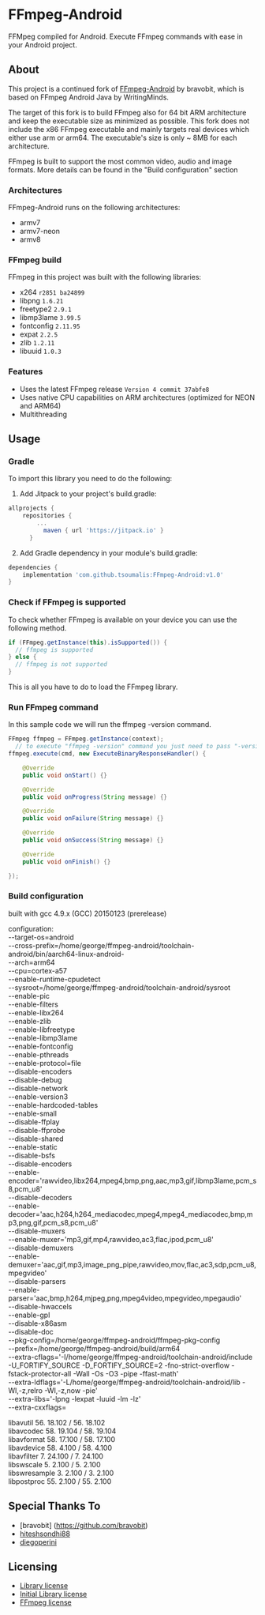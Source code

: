 # FFmpeg-Android

FFMpeg compiled for Android.
Execute FFmpeg commands with ease in your Android project.

## About
This project is a continued fork of [FFmpeg-Android](https://github.com/bravobit/FFmpeg-Android/) by bravobit, which is based on FFmpeg Android Java by WritingMinds.

The target of this fork is to build FFmpeg also for 64 bit ARM architecture and keep the executable size as minimized as possible. This fork does not include the x86 FFmpeg executable and mainly targets real devices which either use arm or arm64. The executable's size is only ~ 8MB for each architecture.

FFmpeg is built to support the most common video, audio and image formats. More details can be found in the "Build configuration" section

### Architectures
FFmpeg-Android runs on the following architectures:
- armv7
- armv7-neon
- armv8

### FFmpeg build
FFmpeg in this project was built with the following libraries:
- x264 `r2851 ba24899`
- libpng `1.6.21`
- freetype2 `2.9.1`
- libmp3lame `3.99.5`
- fontconfig `2.11.95`
- expat `2.2.5`
- zlib `1.2.11`
- libuuid `1.0.3`

### Features
- Uses the latest FFmpeg release `Version 4 commit 37abfe8`
- Uses native CPU capabilities on ARM architectures (optimized for NEON and ARM64)
- Multithreading

## Usage

### Gradle

To import this library you need to do the following:

1. Add Jitpack to your project's build.gradle:

```gradle
allprojects {
	repositories {
		...
	      maven { url 'https://jitpack.io' }
      }
```

2. Add Gradle dependency in your module's build.gradle:
```gradle
dependencies {
	implementation 'com.github.tsoumalis:FFmpeg-Android:v1.0'
}
```

### Check if FFmpeg is supported
To check whether FFmpeg is available on your device you can use the following method.
```java
if (FFmpeg.getInstance(this).isSupported()) {
  // ffmpeg is supported
} else {
  // ffmpeg is not supported
}
```
This is all you have to do to load the FFmpeg library.

### Run FFmpeg command
In this sample code we will run the ffmpeg -version command.
```java
FFmpeg ffmpeg = FFmpeg.getInstance(context);
  // to execute "ffmpeg -version" command you just need to pass "-version"
ffmpeg.execute(cmd, new ExecuteBinaryResponseHandler() {

    @Override
    public void onStart() {}

    @Override
    public void onProgress(String message) {}

    @Override
    public void onFailure(String message) {}

    @Override
    public void onSuccess(String message) {}

    @Override
    public void onFinish() {}

});
```
### Build configuration

built with gcc 4.9.x (GCC) 20150123 (prerelease)
      
configuration:<br>
      --target-os=android <br>
      --cross-prefix=/home/george/ffmpeg-android/toolchain-android/bin/aarch64-linux-android- <br>
      --arch=arm64 <br>
      --cpu=cortex-a57 <br>
      --enable-runtime-cpudetect <br>
      --sysroot=/home/george/ffmpeg-android/toolchain-android/sysroot <br>
      --enable-pic <br>
      --enable-filters <br>
      --enable-libx264 <br>
      --enable-zlib <br>
      --enable-libfreetype<br> 
      --enable-libmp3lame <br>
      --enable-fontconfig <br>
      --enable-pthreads <br>
      --enable-protocol=file<br> 
      --disable-encoders <br>
      --disable-debug <br>
      --disable-network <br>
      --enable-version3 <br>
      --enable-hardcoded-tables<br> 
      --enable-small <br>
      --disable-ffplay <br>
      --disable-ffprobe <br>
      --disable-shared <br>
      --enable-static <br>
      --disable-bsfs <br>
      --disable-encoders <br>
      --enable-encoder='rawvideo,libx264,mpeg4,bmp,png,aac,mp3,gif,libmp3lame,pcm_s8,pcm_u8' <br>
      --disable-decoders <br>
      --enable-decoder='aac,h264,h264_mediacodec,mpeg4,mpeg4_mediacodec,bmp,mp3,png,gif,pcm_s8,pcm_u8' <br>
      --disable-muxers <br>
      --enable-muxer='mp3,gif,mp4,rawvideo,ac3,flac,ipod,pcm_u8' <br>
      --disable-demuxers <br>
      --enable-demuxer='aac,gif,mp3,image_png_pipe,rawvideo,mov,flac,ac3,sdp,pcm_u8,mpegvideo' <br>
      --disable-parsers <br>
      --enable-parser='aac,bmp,h264,mjpeg,png,mpeg4video,mpegvideo,mpegaudio' <br>
      --disable-hwaccels <br>
      --enable-gpl <br>
      --disable-x86asm <br>
      --disable-doc <br>
      --pkg-config=/home/george/ffmpeg-android/ffmpeg-pkg-config <br>
      --prefix=/home/george/ffmpeg-android/build/arm64 <br>
      --extra-cflags='-I/home/george/ffmpeg-android/toolchain-android/include -U_FORTIFY_SOURCE -D_FORTIFY_SOURCE=2 -fno-strict-overflow -fstack-protector-all -Wall -Os -O3 -pipe -ffast-math' <br>
      --extra-ldflags='-L/home/george/ffmpeg-android/toolchain-android/lib -Wl,-z,relro -Wl,-z,now -pie' <br>
      --extra-libs='-lpng -lexpat -luuid -lm -lz' <br>
      --extra-cxxflags=<br>
      
      
libavutil      56. 18.102 / 56. 18.102<br>
libavcodec     58. 19.104 / 58. 19.104<br>
libavformat    58. 17.100 / 58. 17.100<br>
libavdevice    58.  4.100 / 58.  4.100<br>
libavfilter     7. 24.100 /  7. 24.100<br>
libswscale      5.  2.100 /  5.  2.100<br>
libswresample   3.  2.100 /  3.  2.100<br>
libpostproc    55.  2.100 / 55.  2.100<br>

## Special Thanks To
- [bravobit] (https://github.com/bravobit)
- [hiteshsondhi88](https://github.com/hiteshsondhi88)
- [diegoperini](https://github.com/diegoperini)

## Licensing
- [Library license](https://github.com/tsoumalis/FFmpeg-Android/blob/master/LICENSE)
- [Initial Library license](https://github.com/bravobit/FFmpeg-Android/blob/master/LICENSE)
- [FFmpeg license](https://www.ffmpeg.org/legal.html)
